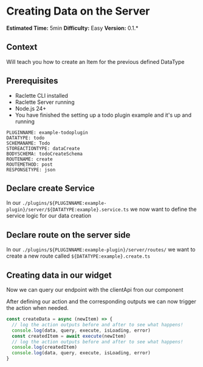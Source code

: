# Creating Data on the Server

**Estimated Time:** 5min
**Difficulty:** Easy
**Version:** 0.1.\*

## Context

Will teach you how to create an Item for the previous defined DataType

## Prerequisites

- Raclette CLI installed
- Raclette Server running
- Node.js 24+
- You have finished the setting up a todo plugin example and it's up and running

```variables
PLUGINNAME: example-todoplugin
DATATYPE: todo
SCHEMANAME: Todo
STOREACTIONTYPE: dataCreate
BODYSCHEMA: todoCreateSchema
ROUTENAME: create
ROUTEMETHOD: post
RESPONSETYPE: json
```

## Declare create Service

In our `./plugins/${PLUGINNAME:example-plugin}/server/${DATATYPE:example}.service.ts` we now want to define the service logic for our data creation

<!--@include: ../cooking-steps/server/plugin/service.md{
BUSINESSLOGIC: |
  async _create${SCHEMANAME:Example}(
        fastify: PluginFastifyInstance,
        ${DATATYPE:example}Body: ${SCHEMANAME:Example}Create,
      ): Promise<${SCHEMANAME:Example}Type> {
        try {
          if (${DATATYPE:example}Body._id) {
            const uuidValid = validate(${DATATYPE:example}Body._id)

            if (!uuidValid) {
              throw new Error("Invalid ID - not a valid uuid v4")
            }

            const duplicate = await this.${DATATYPE:example}Model.findById(${DATATYPE:example}Body._id)

            if (duplicate) {
              throw new Error("An entry with this id already exists")
            }
          } else {
            ${DATATYPE:example}Body._id = uuidv4()
          }

          const ${DATATYPE:example} = new this.${DATATYPE:example}Model(${DATATYPE:example}Body)

          await ${DATATYPE:example}.save()
          fastify.log.info(`[API] Created ${DATATYPE:example} #${${DATATYPE:example}._id}`)

          return ${DATATYPE:example}.toObject ? ${DATATYPE:example}.toObject() : ${DATATYPE:example}
        } catch (err: any) {
          fastify.log.error(err.message)
          throw err
        }
      }

      /**
      * Create a new ${DATATYPE:example} with payload wrapping and event emission
      */
      async create${SCHEMANAME:Example}(
        fastify: PluginFastifyInstance,
        requestData: ClientPayloadRequestData,
        ${DATATYPE:example}Body: ${SCHEMANAME:Example}Create,
      ): Promise<ClientPayload<${SCHEMANAME:Example}Type[]>> {
        const ${DATATYPE:example} = await this._create${SCHEMANAME:Example}(fastify, ${DATATYPE:example}Body)

        const payload = await create${SCHEMANAME:Example}Payload(fastify, [${DATATYPE:example}], requestData)
        if (requestData.broadcast) {
          fastify.emit("${DATATYPE:example}Created", payload)
        }

        return payload
      }
}-->

## Declare route on the server side

In our `./plugins/${PLUGINNAME:example-plugin}/server/routes/` we want to create a new route called `${DATATYPE:example}.create.ts`

<!--@include: ../cooking-steps/server/plugin/routesRoute.md{
BUSINESSLOGIC: |
  // Add owner and lastEditor from the authenticated user
        const ${DATATYPE:example}Data = {
          ...req.body,
          owner: req.user._id,
          lastEditor: req.user._id,
        }

        const payload = await fastify.custom.${DATATYPE:example}Service.create${SCHEMANAME:Example}(
          fastify,
          req.requestParams,
          ${DATATYPE:example}Data,
        )

        return reply.status(201).send(payload)
}-->

## Creating data in our widget

Now we can query our endpoint with the clientApi fron our component

<!--@include: ../cooking-steps/client/api/data.md -->

After defining our action and the corresponding outputs we can now trigger the action when needed.

```typescript
const createData = async (newItem) => {
  // log the action outputs before and after to see what happens!
  console.log(data, query, execute, isLoading, error)
  const createdItem = await execute(newItem)
  // log the action outputs before and after to see what happens!
  console.log(createdItem)
  console.log(data, query, execute, isLoading, error)
}
```
